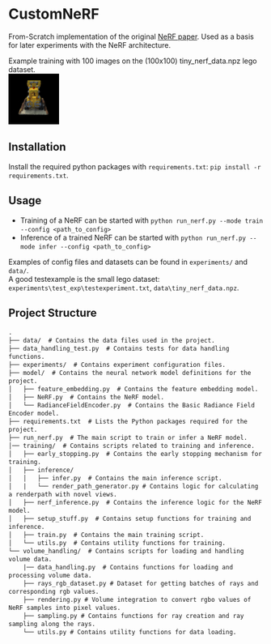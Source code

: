 # CustomNeRF

From-Scratch implementation of the original [NeRF paper](https://github.com/bmild/nerf). Used as a basis for later experiments with the NeRF architecture.

Example training with 100 images on the (100x100) tiny_nerf_data.npz lego dataset.  
![Lego Example](output_lego.gif)

## Installation

Install the required python packages with `requirements.txt`: `pip install -r requirements.txt`.  

## Usage

- Training of a NeRF can be started with `python run_nerf.py --mode train --config <path_to_config>`
- Inference of a trained NeRF can be started with `python run_nerf.py --mode infer --config <path_to_config>`

Examples of config files and datasets can be found in `experiments/` and `data/`.  
A good testexample is the small lego dataset: `experiments\test_exp\testexperiment.txt`, `data\tiny_nerf_data.npz`.  

## Project Structure

```plaintext
.
├── data/  # Contains the data files used in the project.
├── data_handling_test.py  # Contains tests for data handling functions.
├── experiments/  # Contains experiment configuration files.
├── model/  # Contains the neural network model definitions for the project.
│   ├── feature_embedding.py  # Contains the feature embedding model.
│   ├── NeRF.py  # Contains the NeRF model.
│   └── RadianceFieldEncoder.py  # Contains the Basic Radiance Field Encoder model.
├── requirements.txt  # Lists the Python packages required for the project.
├── run_nerf.py  # The main script to train or infer a NeRF model.
│── training/  # Contains scripts related to training and inference.
│   ├── early_stopping.py  # Contains the early stopping mechanism for training.
│   ├── inference/
│   │   ├── infer.py  # Contains the main inference script.
│   |   └── render_path_generator.py # Contains logic for calculating a renderpath with novel views.
│   ├── nerf_inference.py  # Contains the inference logic for the NeRF model.
│   ├── setup_stuff.py  # Contains setup functions for training and inference.
│   ├── train.py  # Contains the main training script.
│   └── utils.py  # Contains utility functions for training.
└── volume_handling/  # Contains scripts for loading and handling volume data.
    |── data_handling.py  # Contains functions for loading and processing volume data.
    ├── rays_rgb_dataset.py # Dataset for getting batches of rays and corresponding rgb values.
    ├── rendering.py # Volume integration to convert rgbo values of NeRF samples into pixel values.
    ├── sampling.py # Contains functions for ray creation and ray sampling along the rays.
    └── utils.py # Contains utility functions for data loading.
```
